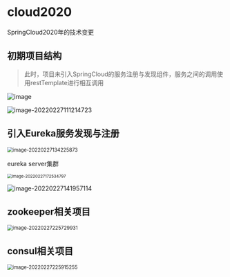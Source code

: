 # cloud2020
SpringCloud2020年的技术变更

## 初期项目结构
> 此时，项目未引入SpringCloud的服务注册与发现组件，服务之间的调用使用restTemplate进行相互调用



![image](https://user-images.githubusercontent.com/48040850/155866502-5e2966be-eae3-40c0-bbf6-b9aa3939d798.png)



![image-20220227111214723](https://gitee.com/zhudunfeng/cloudimage/raw/master/image/202202271112780.png)

## 引入Eureka服务发现与注册

<img src="https://gitee.com/zhudunfeng/cloudimage/raw/master/image/202202271342914.png" alt="image-20220227134225873" style="zoom:80%;" />

eureka server集群

<img src="https://gitee.com/zhudunfeng/cloudimage/raw/master/image/202202271725855.png" alt="image-20220227172534797" style="zoom:67%;" />

![image-20220227141957114](https://gitee.com/zhudunfeng/cloudimage/raw/master/image/202202271419150.png)

## zookeeper相关项目

<img src="https://gitee.com/zhudunfeng/cloudimage/raw/master/image/202202272257070.png" alt="image-20220227225729931" style="zoom:80%;" />

## consul相关项目

<img src="https://gitee.com/zhudunfeng/cloudimage/raw/master/image/202202272259322.png" alt="image-20220227225915255" style="zoom:80%;" />

